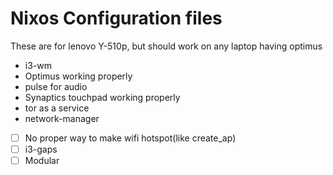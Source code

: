 # Nixos Configuration files

These are for lenovo Y-510p, but should work on any laptop having optimus


* i3-wm
* Optimus working properly
* pulse for audio
* Synaptics touchpad working properly
* tor as a service
* network-manager 
* [ ] No proper way to make wifi hotspot(like create_ap)
* [ ] i3-gaps
* [ ] Modular
